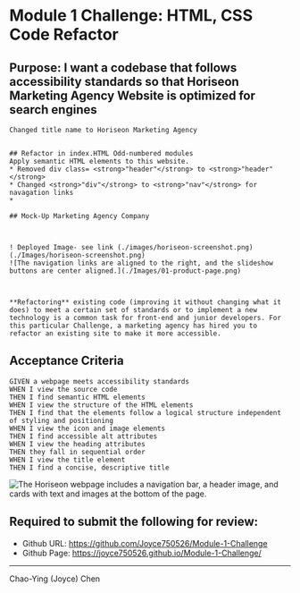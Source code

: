 # Module 1 Challenge: HTML, CSS Code Refactor

## Purpose: I want a codebase that follows accessibility standards so that Horiseon Marketing Agency Website is optimized for search engines

```
Changed title name to Horiseon Marketing Agency


## Refactor in index.HTML Odd-numbered modules
Apply semantic HTML elements to this website.
* Removed div class= <strong>"header"</strong> to <strong>"header"</strong>
* Changed <strong>"div"</strong> to <strong>"nav"</strong> for navagation links
* 

## Mock-Up Marketing Agency Company



! Deployed Image- see link (./images/horiseon-screenshot.png)
(./Images/horiseon-screenshot.png)
![The navigation links are aligned to the right, and the slideshow buttons are center aligned.](./Images/01-product-page.png)



**Refactoring** existing code (improving it without changing what it does) to meet a certain set of standards or to implement a new technology is a common task for front-end and junior developers. For this particular Challenge, a marketing agency has hired you to refactor an existing site to make it more accessible. 

```





## Acceptance Criteria

```
GIVEN a webpage meets accessibility standards
WHEN I view the source code
THEN I find semantic HTML elements
WHEN I view the structure of the HTML elements
THEN I find that the elements follow a logical structure independent of styling and positioning
WHEN I view the icon and image elements
THEN I find accessible alt attributes
WHEN I view the heading attributes
THEN they fall in sequential order
WHEN I view the title element
THEN I find a concise, descriptive title
```


![The Horiseon webpage includes a navigation bar, a header image, and cards with text and images at the bottom of the page.](./Assets/01-html-css-git-homework-demo.png)



## Required to submit the following for review:

* Github URL: https://github.com/Joyce750526/Module-1-Challenge
* Github Page: https://joyce750526.github.io/Module-1-Challenge/


---
Chao-Ying (Joyce) Chen
